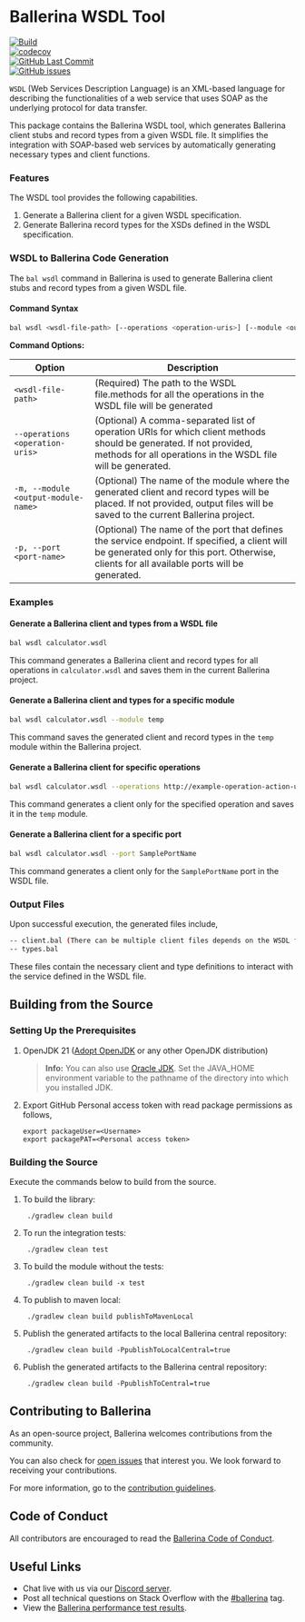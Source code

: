 # Ballerina WSDL Tool  

[![Build](https://github.com/ballerina-platform/wsdl-tools/actions/workflows/build-timestamped-master.yml/badge.svg)](https://github.com/ballerina-platform/wsdl-tools/actions/workflows/build-timestamped-master.yml)  
[![codecov](https://codecov.io/gh/ballerina-platform/wsdl-tools/branch/master/graph/badge.svg)](https://codecov.io/gh/ballerina-platform/wsdl-tools)  
[![GitHub Last Commit](https://img.shields.io/github/last-commit/ballerina-platform/wsdl-tools.svg)](https://github.com/ballerina-platform/wsdl-tools/commits/master)  
[![GitHub issues](https://img.shields.io/github/issues/ballerina-platform/ballerina-standard-library/module/wsdl-tools.svg?label=Open%20Issues)](https://github.com/ballerina-platform/ballerina-library/labels/module%2Fwsdl-tools)  

`WSDL` (Web Services Description Language) is an XML-based language for describing the functionalities of a web service that uses SOAP as the underlying protocol for data transfer.  


This package contains the Ballerina WSDL tool, which generates Ballerina client stubs and record types from a given WSDL file. It simplifies the integration with SOAP-based web services by automatically generating necessary types and client functions.

### Features

The WSDL tool provides the following capabilities.

1. Generate a Ballerina client for a given WSDL specification.
2. Generate Ballerina record types for the XSDs defined in the WSDL specification.

### WSDL to Ballerina Code Generation

The `bal wsdl` command in Ballerina is used to generate Ballerina client stubs and record types from a given WSDL file.

#### Command Syntax

```bash
bal wsdl <wsdl-file-path> [--operations <operation-uris>] [--module <output-module-name>] [--port <port-name>]
```

**Command Options:**

| Option | Description |
|--------|-------------|
| `<wsdl-file-path>` | (Required) The path to the WSDL file.methods for all the operations in the WSDL file will be generated |
| `--operations <operation-uris>` | (Optional) A comma-separated list of operation URIs for which client methods should be generated. If not provided, methods for all operations in the WSDL file will be generated. |
| `-m, --module <output-module-name>` | (Optional) The name of the module where the generated client and record types will be placed. If not provided, output files will be saved to the current Ballerina project. |
| `-p, --port <port-name>` | (Optional) The name of the port that defines the service endpoint. If specified, a client will be generated only for this port. Otherwise, clients for all available ports will be generated. |

### Examples

#### Generate a Ballerina client and types from a WSDL file

```bash
bal wsdl calculator.wsdl
```
This command generates a Ballerina client and record types for all operations in `calculator.wsdl` and saves them in the current Ballerina project.

#### Generate a Ballerina client and types for a specific module

```bash
bal wsdl calculator.wsdl --module temp
```

This command saves the generated client and record types in the `temp` module within the Ballerina project.

#### Generate a Ballerina client for specific operations

```bash
bal wsdl calculator.wsdl --operations http://example-operation-action-uri/path -m temp
```

This command generates a client only for the specified operation and saves it in the `temp` module.

#### Generate a Ballerina client for a specific port

```bash
bal wsdl calculator.wsdl --port SamplePortName
```

This command generates a client only for the `SamplePortName` port in the WSDL file.

### Output Files

Upon successful execution, the generated files include,

```bash
-- client.bal (There can be multiple client files depends on the WSDL file)
-- types.bal
```

These files contain the necessary client and type definitions to interact with the service defined in the WSDL file.

## Building from the Source

### Setting Up the Prerequisites

1. OpenJDK 21 ([Adopt OpenJDK](https://adoptopenjdk.net/) or any other OpenJDK distribution)

   >**Info:** You can also use [Oracle JDK](https://www.oracle.com/java/technologies/javase-downloads.html). Set the JAVA_HOME environment variable to the pathname of the directory into which you installed JDK.

2. Export GitHub Personal access token with read package permissions as follows,
   ```
   export packageUser=<Username>
   export packagePAT=<Personal access token>
   ```

### Building the Source

Execute the commands below to build from the source.

1. To build the library:

        ./gradlew clean build

2. To run the integration tests:

        ./gradlew clean test

3. To build the module without the tests:

        ./gradlew clean build -x test

4. To publish to maven local:

        ./gradlew clean build publishToMavenLocal

5. Publish the generated artifacts to the local Ballerina central repository:

        ./gradlew clean build -PpublishToLocalCentral=true

6. Publish the generated artifacts to the Ballerina central repository:

        ./gradlew clean build -PpublishToCentral=true

## Contributing to Ballerina

As an open-source project, Ballerina welcomes contributions from the community.

You can also check for [open issues](https://github.com/ballerina-platform/wsdl-tools/issues) that
interest you. We look forward to receiving your contributions.

For more information, go to the [contribution guidelines](https://github.com/ballerina-platform/ballerina-lang/blob/master/CONTRIBUTING.md).

## Code of Conduct

All contributors are encouraged to read the [Ballerina Code of Conduct](https://ballerina.io/code-of-conduct).

## Useful Links

* Chat live with us via our [Discord server](https://discord.gg/ballerinalang).
* Post all technical questions on Stack Overflow with the [#ballerina](https://stackoverflow.com/questions/tagged/ballerina) tag.
* View the [Ballerina performance test results](https://github.com/ballerina-platform/ballerina-lang/blob/master/performance/benchmarks/summary.md).
